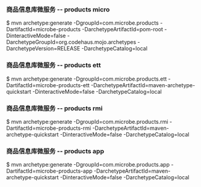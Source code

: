 ### 商品信息库微服务 -- products micro
$ mvn archetype:generate -DgroupId=com.microbe.products -DartifactId=microbe-products -DarchetypeArtifactId=pom-root -DinteractiveMode=false -DarchetypeGroupId=org.codehaus.mojo.archetypes -DarchetypeVersion=RELEASE -DarchetypeCatalog=local
### 商品信息库微服务 -- products ett
$ mvn archetype:generate -DgroupId=com.microbe.products.ett -DartifactId=microbe-products-ett -DarchetypeArtifactId=maven-archetype-quickstart -DinteractiveMode=false -DarchetypeCatalog=local
### 商品信息库微服务 -- products rmi
$ mvn archetype:generate -DgroupId=com.microbe.products.rmi -DartifactId=microbe-products-rmi -DarchetypeArtifactId=maven-archetype-quickstart -DinteractiveMode=false -DarchetypeCatalog=local
### 商品信息库微服务 -- products app
$ mvn archetype:generate -DgroupId=com.microbe.products.app -DartifactId=microbe-products-app -DarchetypeArtifactId=maven-archetype-quickstart -DinteractiveMode=false -DarchetypeCatalog=local